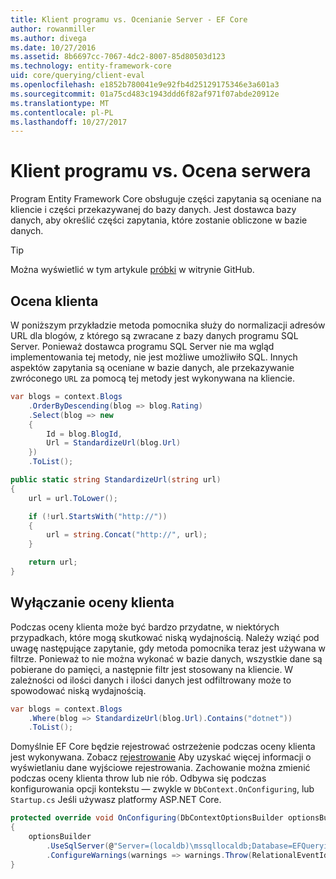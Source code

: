 ```yaml
---
title: Klient programu vs. Ocenianie Server - EF Core
author: rowanmiller
ms.author: divega
ms.date: 10/27/2016
ms.assetid: 8b6697cc-7067-4dc2-8007-85d80503d123
ms.technology: entity-framework-core
uid: core/querying/client-eval
ms.openlocfilehash: e1852b780041e9e92fb4d25129175346e3a601a3
ms.sourcegitcommit: 01a75cd483c1943ddd6f82af971f07abde20912e
ms.translationtype: MT
ms.contentlocale: pl-PL
ms.lasthandoff: 10/27/2017
---
```

# <a name="client-vs-server-evaluation"></a>Klient programu vs. Ocena serwera

Program Entity Framework Core obsługuje części zapytania są oceniane na kliencie i części przekazywanej do bazy danych. Jest dostawca bazy danych, aby określić części zapytania, które zostanie obliczone w bazie danych.

> [!TIP]  
> Można wyświetlić w tym artykule [próbki](https://github.com/aspnet/EntityFramework.Docs/tree/master/samples/core/Querying) w witrynie GitHub.

## <a name="client-evaluation"></a>Ocena klienta

W poniższym przykładzie metoda pomocnika służy do normalizacji adresów URL dla blogów, z którego są zwracane z bazy danych programu SQL Server. Ponieważ dostawca programu SQL Server nie ma wgląd implementowania tej metody, nie jest możliwe umożliwiło SQL. Innych aspektów zapytania są oceniane w bazie danych, ale przekazywanie zwróconego `URL` za pomocą tej metody jest wykonywana na kliencie.

<!-- [!code-csharp[Main](samples/core/Querying/Querying/ClientEval/Sample.cs?highlight=6)] -->
``` csharp
var blogs = context.Blogs
    .OrderByDescending(blog => blog.Rating)
    .Select(blog => new
    {
        Id = blog.BlogId,
        Url = StandardizeUrl(blog.Url)
    })
    .ToList();
```

<!-- [!code-csharp[Main](samples/core/Querying/Querying/ClientEval/Sample.cs)] -->
``` csharp
public static string StandardizeUrl(string url)
{
    url = url.ToLower();

    if (!url.StartsWith("http://"))
    {
        url = string.Concat("http://", url);
    }

    return url;
}
```

## <a name="disabling-client-evaluation"></a>Wyłączanie oceny klienta

Podczas oceny klienta może być bardzo przydatne, w niektórych przypadkach, które mogą skutkować niską wydajnością. Należy wziąć pod uwagę następujące zapytanie, gdy metoda pomocnika teraz jest używana w filtrze. Ponieważ to nie można wykonać w bazie danych, wszystkie dane są pobierane do pamięci, a następnie filtr jest stosowany na kliencie. W zależności od ilości danych i ilości danych jest odfiltrowany może to spowodować niską wydajnością.

<!-- [!code-csharp[Main](samples/core/Querying/Querying/ClientEval/Sample.cs)] -->
``` csharp
var blogs = context.Blogs
    .Where(blog => StandardizeUrl(blog.Url).Contains("dotnet"))
    .ToList();
```

Domyślnie EF Core będzie rejestrować ostrzeżenie podczas oceny klienta jest wykonywana. Zobacz [rejestrowanie](../miscellaneous/logging.md) Aby uzyskać więcej informacji o wyświetlaniu dane wyjściowe rejestrowania. Zachowanie można zmienić podczas oceny klienta throw lub nie rób. Odbywa się podczas konfigurowania opcji kontekstu — zwykle w `DbContext.OnConfiguring`, lub `Startup.cs` Jeśli używasz platformy ASP.NET Core.

<!-- [!code-csharp[Main](samples/core/Querying/Querying/ClientEval/ThrowOnClientEval/BloggingContext.cs?highlight=5)] -->
``` csharp
protected override void OnConfiguring(DbContextOptionsBuilder optionsBuilder)
{
    optionsBuilder
        .UseSqlServer(@"Server=(localdb)\mssqllocaldb;Database=EFQuerying;Trusted_Connection=True;")
        .ConfigureWarnings(warnings => warnings.Throw(RelationalEventId.QueryClientEvaluationWarning));
}
```
